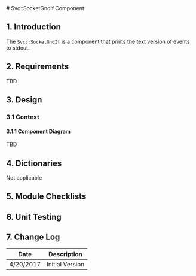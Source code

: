<title>Svc::SocketGndIf</title>
# Svc::SocketGndIf Component

## 1. Introduction

The `Svc::SocketGndIf` is a component that prints the text version of events to stdout.

## 2. Requirements

TBD

## 3. Design

### 3.1 Context

#### 3.1.1 Component Diagram

TBD

## 4. Dictionaries

Not applicable

## 5. Module Checklists

## 6. Unit Testing

## 7. Change Log

Date | Description
---- | -----------
4/20/2017 | Initial Version



